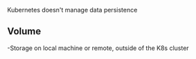 Kubernetes doesn't manage data persistence 
## Volume 
-Storage on local machine or remote, outside of the K8s cluster